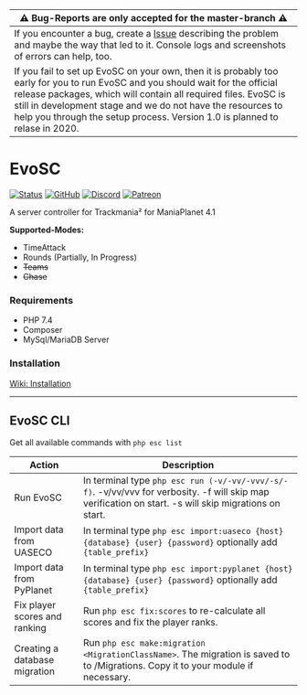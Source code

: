 | ⚠ Bug-Reports are only accepted for the master-branch ⚠ |
| --- |
| If you encounter a bug, create a [Issue](https://github.com/EvoTM/EvoSC/issues) describing the problem and maybe the way that led to it. Console logs and screenshots of errors can help, too. |
| If you fail to set up EvoSC on your own, then it is probably too early for you to run EvoSC and you should wait for the official release packages, which will contain all required files. EvoSC is still in development stage and we do not have the resources to help you through the setup process. Version 1.0 is planned to relase in 2020. |


# EvoSC

[![Status](https://img.shields.io/badge/STATUS-almost_stable-orange.svg?style=for-the-badge&link=http://google.com/)](https://github.com/EvoTM/EvoSC/)
[![GitHub](https://img.shields.io/github/license/EvoTM/EvoSC.svg?style=for-the-badge)](https://github.com/EvoTM/EvoSC/blob/master/LICENSE.md)
[![Discord](https://img.shields.io/discord/384138149686935562.svg?color=7289DA&label=DISCORD&style=for-the-badge&logo=discord)](https://discord.gg/4PKKesS)
[![Patreon](https://img.shields.io/endpoint.svg?url=https%3A%2F%2Fshieldsio-patreon.herokuapp.com%2Fevotm&style=for-the-badge)](https://www.patreon.com/evotm)

A server controller for Trackmania² for ManiaPlanet 4.1

**Supported-Modes:**
* TimeAttack
* Rounds (Partially, In Progress)
* ~~Teams~~
* ~~Chase~~





### Requirements
* PHP 7.4
* Composer
* MySql/MariaDB Server

### Installation
[Wiki: Installation](https://github.com/EvoTM/EvoSC/wiki/Installation)

___

## EvoSC CLI

Get all available commands with `php esc list`

| Action | Description |
| --------- | -------------------------------------------- |
| Run EvoSC | In terminal type `php esc run (-v/-vv/-vvv/-s/-f)`. -v/vv/vvv for verbosity. -f will skip map verification on start. -s will skip migrations on start.|
| Import data from UASECO | In terminal type `php esc import:uaseco {host} {database} {user} {password}` optionally add `{table_prefix}` |
| Import data from PyPlanet | In terminal type `php esc import:pyplanet {host} {database} {user} {password}` optionally add `{table_prefix}` |
| Fix player scores and ranking | Run `php esc fix:scores` to re-calculate all scores and fix the player ranks. |
| Creating a database migration | Run `php esc make:migration <MigrationClassName>`. The migration is saved to to /Migrations. Copy it to your module if necessary. |